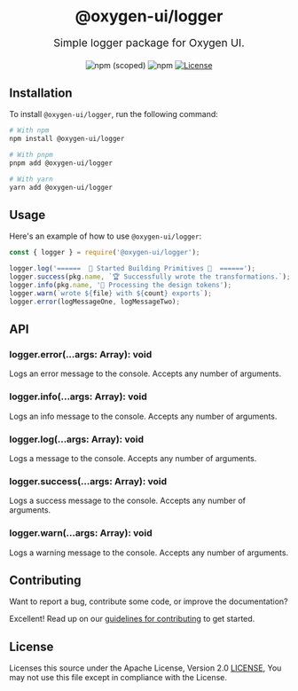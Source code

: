<p align="center" style="color: #343a40">
  <h1 align="center">@oxygen-ui/logger</h1>
</p>
<p align="center" style="font-size: 1.2rem;">Simple logger package for Oxygen UI.</p>

<div align="center">
  <img alt="npm (scoped)" src="https://img.shields.io/npm/v/@oxygen-ui/logger">
  <img alt="npm" src="https://img.shields.io/npm/dw/@oxygen-ui/logger">
  <a href="./LICENSE"><img src="https://img.shields.io/badge/License-Apache%202.0-blue.svg" alt="License"></a>
</div>

## Installation

To install `@oxygen-ui/logger`, run the following command:

```sh
# With npm
npm install @oxygen-ui/logger

# With pnpm
pnpm add @oxygen-ui/logger

# With yarn
yarn add @oxygen-ui/logger
```

## Usage

Here's an example of how to use `@oxygen-ui/logger`:

```js
const { logger } = require('@oxygen-ui/logger');

logger.log('======  🧱 Started Building Primitives 🧱  ======');
logger.success(pkg.name, `🏆 Successfully wrote the transformations.`);
logger.info(pkg.name, '💭 Processing the design tokens');
logger.warn(`wrote ${file} with ${count} exports`);
logger.error(logMessageOne, logMessageTwo);
```

## API

### logger.error(...args: Array<any>): void

Logs an error message to the console. Accepts any number of arguments.

### logger.info(...args: Array<any>): void

Logs an info message to the console. Accepts any number of arguments.

### logger.log(...args: Array<any>): void

Logs a message to the console. Accepts any number of arguments.

### logger.success(...args: Array<any>): void

Logs a success message to the console. Accepts any number of arguments.

### logger.warn(...args: Array<any>): void

Logs a warning message to the console. Accepts any number of arguments.

## Contributing

Want to report a bug, contribute some code, or improve the documentation?

Excellent! Read up on our [guidelines for contributing](../../CONTRIBUTING.md) to get started.

## License

Licenses this source under the Apache License, Version 2.0 [LICENSE](../../LICENSE), You may not use this file except in compliance with the License.
